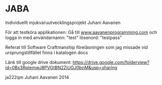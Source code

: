 JABA
====

Individuellt mjukvaruutvecklingsprojekt Juhani Aavanen

För att testköra applikationen: 
  Gå till www.aavanenprogramming.com och logga in med 
    användarnamn: "test"
    lösenord: "testpass"
    
Referat till Software Craftmanship föreläsningen som jag missade vid ursprungstillfället finns i katalogen docs

Länk till google drive dokument: https://drive.google.com/folderview?id=0Bx3RpIemwJ8PVGtBN2ZjUGJ0bnM&usp=sharing

ja222qm Juhani Aavanen 2014
